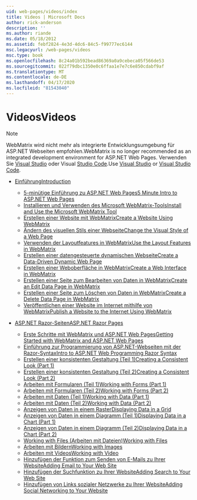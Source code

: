 ```yaml
---
uid: web-pages/videos/index
title: Videos | Microsoft Docs
author: rick-anderson
description: ''
ms.author: riande
ms.date: 05/18/2012
ms.assetid: febf2824-4e3d-4dc6-84c5-f99777ec6144
msc.legacyurl: /web-pages/videos
msc.type: book
ms.openlocfilehash: 8c24a01b592bead86369a0a9cebeca05f566de53
ms.sourcegitcommit: 022f79dbc1350e0c6ffaa1e7e7c6e850cdabf9af
ms.translationtype: MT
ms.contentlocale: de-DE
ms.lasthandoff: 04/17/2020
ms.locfileid: "81543040"
---
```

# <a name="videos"></a><span data-ttu-id="01504-102">Videos</span><span class="sxs-lookup"><span data-stu-id="01504-102">Videos</span></span>

> [!NOTE] 
> <span data-ttu-id="01504-103">WebMatrix wird nicht mehr als integrierte Entwicklungsumgebung für ASP.NET Webseiten empfohlen.</span><span class="sxs-lookup"><span data-stu-id="01504-103">WebMatrix is no longer recommended as an integrated development environment for ASP.NET Web Pages.</span></span> <span data-ttu-id="01504-104">Verwenden Sie [Visual Studio](xref:web-pages/overview/getting-started/program-asp-net-web-pages-in-visual-studio) oder Visual [Studio Code](https://code.visualstudio.com/).</span><span class="sxs-lookup"><span data-stu-id="01504-104">Use [Visual Studio](xref:web-pages/overview/getting-started/program-asp-net-web-pages-in-visual-studio) or [Visual Studio Code](https://code.visualstudio.com/).</span></span>

- [<span data-ttu-id="01504-105">Einführung</span><span class="sxs-lookup"><span data-stu-id="01504-105">Introduction</span></span>](introduction/index.md)

    - [<span data-ttu-id="01504-106">5-minütige Einführung zu ASP.NET Web Pages</span><span class="sxs-lookup"><span data-stu-id="01504-106">5 Minute Intro to ASP.NET Web Pages</span></span>](introduction/5-minute-introduction-to-aspnet-web-pages.md)
    - [<span data-ttu-id="01504-107">Installieren und Verwenden des Microsoft WebMatrix-Tools</span><span class="sxs-lookup"><span data-stu-id="01504-107">Install and Use the Microsoft WebMatrix Tool</span></span>](introduction/install-and-use-the-microsoft-webmatrix-tool.md)
    - [<span data-ttu-id="01504-108">Erstellen einer Website mit WebMatrix</span><span class="sxs-lookup"><span data-stu-id="01504-108">Create a Website Using WebMatrix</span></span>](introduction/create-a-website-using-webmatrix.md)
    - [<span data-ttu-id="01504-109">Ändern des visuellen Stils einer Webseite</span><span class="sxs-lookup"><span data-stu-id="01504-109">Change the Visual Style of a Web Page</span></span>](introduction/change-the-visual-style-of-a-web-page.md)
    - [<span data-ttu-id="01504-110">Verwenden der Layoutfeatures in WebMatrix</span><span class="sxs-lookup"><span data-stu-id="01504-110">Use the Layout Features in WebMatrix</span></span>](introduction/use-the-layout-features-in-webmatrix.md)
    - [<span data-ttu-id="01504-111">Erstellen einer datengesteuerte dynamischen Webseite</span><span class="sxs-lookup"><span data-stu-id="01504-111">Create a Data-Driven Dynamic Web Page</span></span>](introduction/create-a-data-driven-dynamic-web-page.md)
    - [<span data-ttu-id="01504-112">Erstellen einer Weboberfläche in WebMatrix</span><span class="sxs-lookup"><span data-stu-id="01504-112">Create a Web Interface in WebMatrix</span></span>](introduction/create-a-web-interface-in-webmatrix.md)
    - [<span data-ttu-id="01504-113">Erstellen einer Seite zum Bearbeiten von Daten in WebMatrix</span><span class="sxs-lookup"><span data-stu-id="01504-113">Create an Edit Data Page in WebMatrix</span></span>](introduction/create-an-edit-data-page-in-webmatrix.md)
    - [<span data-ttu-id="01504-114">Erstellen einer Seite zum Löschen von Daten in WebMatrix</span><span class="sxs-lookup"><span data-stu-id="01504-114">Create a Delete Data Page in WebMatrix</span></span>](introduction/create-a-delete-data-page-in-webmatrix.md)
    - [<span data-ttu-id="01504-115">Veröffentlichen einer Website im Internet mithilfe von WebMatrix</span><span class="sxs-lookup"><span data-stu-id="01504-115">Publish a Website to the Internet Using WebMatrix</span></span>](introduction/publish-a-website-to-the-internet-using-webmatrix.md)
- [<span data-ttu-id="01504-116">ASP.NET Razor-Seiten</span><span class="sxs-lookup"><span data-stu-id="01504-116">ASP.NET Razor Pages</span></span>](aspnet-razor-pages/index.md)

    - [<span data-ttu-id="01504-117">Erste Schritte mit WebMatrix und ASP.NET Web Pages</span><span class="sxs-lookup"><span data-stu-id="01504-117">Getting Started with WebMatrix and ASP.NET Web Pages</span></span>](aspnet-razor-pages/getting-started-with-webmatrix-and-aspnet-web-pages.md)
    - [<span data-ttu-id="01504-118">Einführung zur Programmierung von ASP.NET-Webseiten mit der Razor-Syntax</span><span class="sxs-lookup"><span data-stu-id="01504-118">Intro to ASP.NET Web Programming Razor Syntax</span></span>](aspnet-razor-pages/introduction-to-aspnet-web-programming-using-the-razor-syntax.md)
    - [<span data-ttu-id="01504-119">Erstellen einer konsistenten Gestaltung (Teil 1)</span><span class="sxs-lookup"><span data-stu-id="01504-119">Creating a Consistent Look (Part 1)</span></span>](aspnet-razor-pages/creating-a-consistent-look-part-1.md)
    - [<span data-ttu-id="01504-120">Erstellen einer konsistenten Gestaltung (Teil 2)</span><span class="sxs-lookup"><span data-stu-id="01504-120">Creating a Consistent Look (Part 2)</span></span>](aspnet-razor-pages/creating-a-consistent-look-part-2.md)
    - [<span data-ttu-id="01504-121">Arbeiten mit Formularen (Teil 1)</span><span class="sxs-lookup"><span data-stu-id="01504-121">Working with Forms (Part 1)</span></span>](aspnet-razor-pages/working-with-forms-part-1.md)
    - [<span data-ttu-id="01504-122">Arbeiten mit Formularen (Teil 2)</span><span class="sxs-lookup"><span data-stu-id="01504-122">Working with Forms (Part 2)</span></span>](aspnet-razor-pages/working-with-forms-part-2.md)
    - [<span data-ttu-id="01504-123">Arbeiten mit Daten (Teil 1)</span><span class="sxs-lookup"><span data-stu-id="01504-123">Working with Data (Part 1)</span></span>](aspnet-razor-pages/working-with-data-part-1.md)
    - [<span data-ttu-id="01504-124">Arbeiten mit Daten (Teil 2)</span><span class="sxs-lookup"><span data-stu-id="01504-124">Working with Data (Part 2)</span></span>](aspnet-razor-pages/working-with-data-part-2.md)
    - [<span data-ttu-id="01504-125">Anzeigen von Daten in einem Raster</span><span class="sxs-lookup"><span data-stu-id="01504-125">Displaying Data in a Grid</span></span>](aspnet-razor-pages/displaying-data-in-a-grid.md)
    - [<span data-ttu-id="01504-126">Anzeigen von Daten in einem Diagramm (Teil 1)</span><span class="sxs-lookup"><span data-stu-id="01504-126">Displaying Data in a Chart (Part 1)</span></span>](aspnet-razor-pages/displaying-data-in-a-chart-part-1.md)
    - [<span data-ttu-id="01504-127">Anzeigen von Daten in einem Diagramm (Teil 2)</span><span class="sxs-lookup"><span data-stu-id="01504-127">Displaying Data in a Chart (Part 2)</span></span>](aspnet-razor-pages/displaying-data-in-a-chart-part-2.md)
    - [<span data-ttu-id="01504-128">Working with Files (Arbeiten mit Dateien)</span><span class="sxs-lookup"><span data-stu-id="01504-128">Working with Files</span></span>](aspnet-razor-pages/working-with-files.md)
    - [<span data-ttu-id="01504-129">Arbeiten mit Bildern</span><span class="sxs-lookup"><span data-stu-id="01504-129">Working with Images</span></span>](aspnet-razor-pages/working-with-images.md)
    - [<span data-ttu-id="01504-130">Arbeiten mit Videos</span><span class="sxs-lookup"><span data-stu-id="01504-130">Working with Video</span></span>](aspnet-razor-pages/working-with-video.md)
    - [<span data-ttu-id="01504-131">Hinzufügen der Funktion zum Senden von E-Mails zu Ihrer Website</span><span class="sxs-lookup"><span data-stu-id="01504-131">Adding Email to Your Web Site</span></span>](aspnet-razor-pages/adding-email-to-your-web-site.md)
    - [<span data-ttu-id="01504-132">Hinzufügen der Suchfunktion zu Ihrer Website</span><span class="sxs-lookup"><span data-stu-id="01504-132">Adding Search to Your Web Site</span></span>](aspnet-razor-pages/adding-search-to-your-web-site.md)
    - [<span data-ttu-id="01504-133">Hinzufügen von Links sozialer Netzwerke zu Ihrer Website</span><span class="sxs-lookup"><span data-stu-id="01504-133">Adding Social Networking to Your Website</span></span>](aspnet-razor-pages/adding-social-networking-to-your-website.md)
